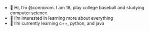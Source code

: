 - 👋 Hi, I’m @connorom. I am 18, play college baseball and studying computer science
- 👀 I’m interested in learning more about everything
- 🌱 I’m currently learning c++, python, and java

<!---
connorom/connorom is a ✨ special ✨ repository because its `README.md` (this file) appears on your GitHub profile.
You can click the Preview link to take a look at your changes.
--->
